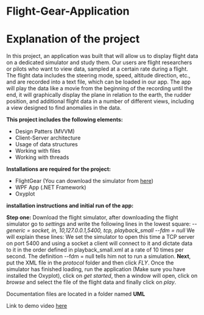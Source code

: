 # Flight-Gear-Application
# Explanation of the project

In this project, an application was built that will allow us to display flight data on a dedicated simulator and study them. Our users are flight researchers or pilots who want to view data, sampled at a certain rate during a flight.
The flight data includes the steering mode, speed, altitude direction, etc., and are recorded into a text file, which can be loaded in our app. The app will play the data like a movie from the beginning of the recording until the end, it will graphically display the plane in relation to the earth, the rudder position, and additional flight data in a number of different views, including a view designed to find anomalies in the data.

**This project includes the following elements:**

* Design Patters (MVVM)
* Client-Server architecture
* Usage of data structures
* Working with files
* Working with threads


**Installations are required for the project:**

* FlightGear (You can download the simulator from [here](https://www.flightgear.org/))
* WPF App (.NET Framework)
* Oxyplot


**installation instructions and initial run of the app:**

**Step one:** Download the flight simulator, after downloading the flight simulator go to *settings* and write the following lines in the lowest square:
*--generic = socket, in, 10,127.0.0.1,5400, tcp, playback_small*
*--fdm = null*
We will explain these lines: We set the simulator to open this time a TCP server on port 5400 and using a socket a client will connect to it and dictate data to it in the order defined in playback_small.xml at a rate of 10 times per second.
The definition --fdm = null tells him not to run a simulation.
**Next**, put the XML file in the *protocol* folder and then click *FLY*.
Once the simulator has finished loading, run the application (Make sure you have installed the Oxyplot), click on *get started*, then a window will open, click on *browse* and select the file of the flight data and finally click on *play*.



Documentation files are located in a folder named **UML**


Link to demo video [here](https://www.youtube.com/watch?v=2FmdOqeiMnY)

